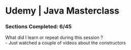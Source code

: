# Udemy | Java Masterclass

### Sections Сompleted: 6/45

What did I learn or repeat during this session ?  
\- Just watched a couple of videos about the constructors
